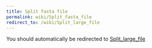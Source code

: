 ```yaml
---
title: Split fasta file
permalink: wiki/Split_fasta_file
redirect_to: /wiki/Split_large_file
---
```


You should automatically be redirected to [Split_large_file](/wiki/Split_large_file)
